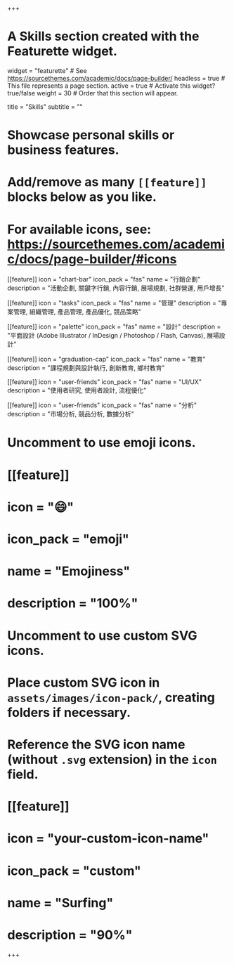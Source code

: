+++
# A Skills section created with the Featurette widget.
widget = "featurette"  # See https://sourcethemes.com/academic/docs/page-builder/
headless = true  # This file represents a page section.
active = true  # Activate this widget? true/false
weight = 30  # Order that this section will appear.

title = "Skills"
subtitle = ""

# Showcase personal skills or business features.
# 
# Add/remove as many `[[feature]]` blocks below as you like.
# 
# For available icons, see: https://sourcethemes.com/academic/docs/page-builder/#icons

[[feature]]
  icon = "chart-bar"
  icon_pack = "fas"
  name = "行銷企劃"
  description = "活動企劃, 關鍵字行銷, 內容行銷, 展場規劃, 社群營運, 用戶增長"
  
[[feature]]
  icon = "tasks"
  icon_pack = "fas"
  name = "管理"
  description = "專案管理, 組織管理, 產品管理, 產品優化, 競品策略"  
  
[[feature]]
  icon = "palette"
  icon_pack = "fas"
  name = "設計"
  description = "平面設計 (Adobe Illustrator / InDesign / Photoshop / Flash, Canvas), 展場設計"
  
[[feature]]
  icon = "graduation-cap"
  icon_pack = "fas"
  name = "教育"
  description = "課程規劃與設計執行, 創新教育, 鄉村教育"

[[feature]]
  icon = "user-friends"
  icon_pack = "fas"
  name = "UI/UX"
  description = "使用者研究, 使用者設計, 流程優化"
  
[[feature]]
  icon = "user-friends"
  icon_pack = "fas"
  name = "分析"
  description = "市場分析, 競品分析, 數據分析"

# Uncomment to use emoji icons.
# [[feature]]
#  icon = ":smile:"
#  icon_pack = "emoji"
#  name = "Emojiness"
#  description = "100%"  

# Uncomment to use custom SVG icons.
# Place custom SVG icon in `assets/images/icon-pack/`, creating folders if necessary.
# Reference the SVG icon name (without `.svg` extension) in the `icon` field.
# [[feature]]
#  icon = "your-custom-icon-name"
#  icon_pack = "custom"
#  name = "Surfing"
#  description = "90%"

+++
